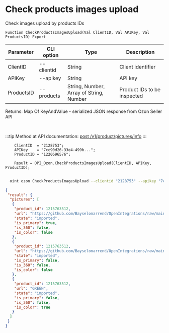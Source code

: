 ﻿---
sidebar_position: 10
---

# Check products images upload
 Check images upload by products IDs



`Function CheckProductsImagesUpload(Val ClientID, Val APIKey, Val ProductsID) Export`

  | Parameter | CLI option | Type | Description |
  |-|-|-|-|
  | ClientID | --clientid | String | Client identifier |
  | APIKey | --apikey | String | API key |
  | ProductsID | --products | String, Number, Array of String, Number | Product IDs to be inspected |

  
  Returns:  Map Of KeyAndValue - serialized JSON response from Ozon Seller API

<br/>

:::tip
Method at API documentation: [post /v1/product/pictures/info](https://docs.ozon.ru/api/seller/#operation/ProductAPI_ProductInfoPictures)
:::
<br/>


```bsl title="Code example"
    ClientID  = "2128753";
    APIKey    = "7cc90d26-33e4-499b...";
    ProductID = "1220696576";

    Result = OPI_Ozon.CheckProductsImagesUpload(ClientID, APIKey, ProductID);
```



```sh title="CLI command example"
    
  oint ozon CheckProductsImagesUpload --clientid "2128753" --apikey "7cc90d26-33e4-499b..." --products %products%

```

```json title="Result"
{
 "result": {
  "pictures": [
   {
    "product_id": 1215763512,
    "url": "https://github.com/Bayselonarrend/OpenIntegrations/raw/main/service/test_data/picture.jpg",
    "state": "imported",
    "is_primary": true,
    "is_360": false,
    "is_color": false
   },
   {
    "product_id": 1215763512,
    "url": "https://github.com/Bayselonarrend/OpenIntegrations/raw/main/service/test_data/picture2.jpg",
    "state": "imported",
    "is_primary": false,
    "is_360": false,
    "is_color": false
   },
   {
    "product_id": 1215763512,
    "url": "GREEN",
    "state": "imported",
    "is_primary": false,
    "is_360": false,
    "is_color": true
   }
  ]
 }
}
```

